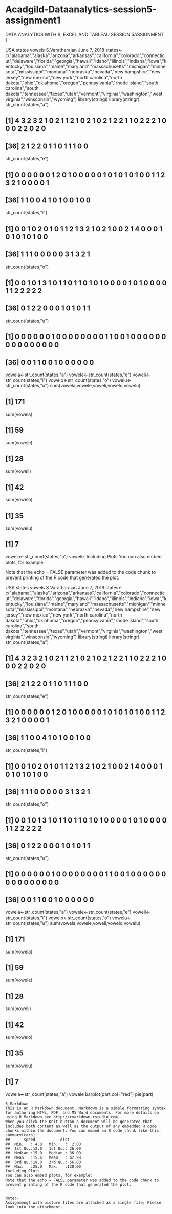 # Acadgild-Dataanalytics-session5-assignment1
DATA ANALYTICS WITH R, EXCEL AND TABLEAU SESSION 5ASSIGNMENT 1

USA states vowels
S.Varatharajan
June 7, 2018
states<-c("alabama","alaska","arizona","arkansas","california","colorado","connecticut","delaware","florida","georgia","hawaii","idaho","illinois","indiana","iowa","kentucky","louisiana","maine","maryland","massachusetts","michigan","minnesota","mississippi","montana","nebraska","nevada","new hampshire","new jersey","new mexico","new york","north carolina","north dakota","ohio","oklahoma","oregon","pennsylvania","rhode island","south carolina","south dakota","tennessee","texas","utah","vermont","virginia","washington","west virginia","winsconsin","wyoming")
library(stringi)
library(stringr)
str_count(states,"a")
##  [1] 4 3 2 3 2 1 0 2 1 1 2 1 0 2 1 0 2 1 2 2 1 1 0 2 2 2 1 0 0 0 2 2 0 2 0
## [36] 2 1 2 2 0 1 1 0 1 1 1 0 0
str_count(states,"e")
##  [1] 0 0 0 0 0 0 1 2 0 1 0 0 0 0 0 1 0 1 0 1 0 1 0 0 1 1 2 3 2 1 0 0 0 0 1
## [36] 1 1 0 0 4 1 0 1 0 0 1 0 0
str_count(states,"i")
##  [1] 0 0 1 0 2 0 1 0 1 1 2 1 3 2 1 0 2 1 0 0 2 1 4 0 0 0 1 0 1 0 1 0 1 0 0
## [36] 1 1 1 0 0 0 0 0 3 1 3 2 1
str_count(states,"o")
##  [1] 0 0 1 0 1 3 1 0 1 1 0 1 1 0 1 0 1 0 0 0 0 1 0 1 0 0 0 0 1 1 2 2 2 2 2
## [36] 0 1 2 2 0 0 0 1 0 1 0 1 1
str_count(states,"u")
##  [1] 0 0 0 0 0 0 1 0 0 0 0 0 0 0 0 1 1 0 0 1 0 0 0 0 0 0 0 0 0 0 0 0 0 0 0
## [36] 0 0 1 1 0 0 1 0 0 0 0 0 0
vowela<-str_count(states,"a")
vowele<-str_count(states,"e")
voweli<-str_count(states,"i")
vowelo<-str_count(states,"o")
vowelu<-str_count(states,"u")
sum(vowela,vowele,voweli,vowelo,vowelu)
## [1] 171
sum(vowela)
## [1] 59
sum(vowele)
## [1] 28
sum(voweli)
## [1] 42
sum(vowelo)
## [1] 35
sum(vowelu)
## [1] 7
vowela<-str_count(states,“a”) vowele.
Including Plots
You can also embed plots, for example:

Note that the echo = FALSE parameter was added to the code chunk to prevent printing of the R code that generated the plot.


USA states vowels
S.Varatharajan
June 7, 2018
states<-c("alabama","alaska","arizona","arkansas","california","colorado","connecticut","delaware","florida","georgia","hawaii","idaho","illinois","indiana","iowa","kentucky","louisiana","maine","maryland","massachusetts","michigan","minnesota","mississippi","montana","nebraska","nevada","new hampshire","new jersey","new mexico","new york","north carolina","north dakota","ohio","oklahoma","oregon","pennsylvania","rhode island","south carolina","south dakota","tennessee","texas","utah","vermont","virginia","washington","west virginia","winsconsin","wyoming")
library(stringi)
library(stringr)
str_count(states,"a")
##  [1] 4 3 2 3 2 1 0 2 1 1 2 1 0 2 1 0 2 1 2 2 1 1 0 2 2 2 1 0 0 0 2 2 0 2 0
## [36] 2 1 2 2 0 1 1 0 1 1 1 0 0
str_count(states,"e")
##  [1] 0 0 0 0 0 0 1 2 0 1 0 0 0 0 0 1 0 1 0 1 0 1 0 0 1 1 2 3 2 1 0 0 0 0 1
## [36] 1 1 0 0 4 1 0 1 0 0 1 0 0
str_count(states,"i")
##  [1] 0 0 1 0 2 0 1 0 1 1 2 1 3 2 1 0 2 1 0 0 2 1 4 0 0 0 1 0 1 0 1 0 1 0 0
## [36] 1 1 1 0 0 0 0 0 3 1 3 2 1
str_count(states,"o")
##  [1] 0 0 1 0 1 3 1 0 1 1 0 1 1 0 1 0 1 0 0 0 0 1 0 1 0 0 0 0 1 1 2 2 2 2 2
## [36] 0 1 2 2 0 0 0 1 0 1 0 1 1
str_count(states,"u")
##  [1] 0 0 0 0 0 0 1 0 0 0 0 0 0 0 0 1 1 0 0 1 0 0 0 0 0 0 0 0 0 0 0 0 0 0 0
## [36] 0 0 1 1 0 0 1 0 0 0 0 0 0
vowela<-str_count(states,"a")
vowele<-str_count(states,"e")
voweli<-str_count(states,"i")
vowelo<-str_count(states,"o")
vowelu<-str_count(states,"u")
sum(vowela,vowele,voweli,vowelo,vowelu)
## [1] 171
sum(vowela)
## [1] 59
sum(vowele)
## [1] 28
sum(voweli)
## [1] 42
sum(vowelo)
## [1] 35
sum(vowelu)
## [1] 7
vowela<-str_count(states,“a”) vowele 
barplot(part,col="red")
 pie(part)
 ```
R Markdown
This is an R Markdown document. Markdown is a simple formatting syntax for authoring HTML, PDF, and MS Word documents. For more details on using R Markdown see http://rmarkdown.rstudio.com.
When you click the Knit button a document will be generated that includes both content as well as the output of any embedded R code chunks within the document. You can embed an R code chunk like this:
summary(cars)
##      speed           dist       
##  Min.   : 4.0   Min.   :  2.00  
##  1st Qu.:12.0   1st Qu.: 26.00  
##  Median :15.0   Median : 36.00  
##  Mean   :15.4   Mean   : 42.98  
##  3rd Qu.:19.0   3rd Qu.: 56.00  
##  Max.   :25.0   Max.   :120.00
Including Plots
You can also embed plots, for example:
 Note that the echo = FALSE parameter was added to the code chunk to prevent printing of the R code that generated the plot.
 
 
 Note:-
 Assignmengt with picture files are attached as a single file; Please look into the attachment.






